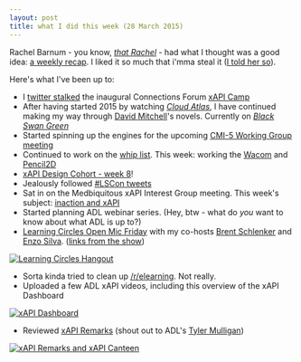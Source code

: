 ```yaml
---
layout: post
title: what I did this week (28 March 2015)
---
```


Rachel Barnum - you know, [*that Rachel*](http://www.ohthatrachel.com/) - had what I thought was a good idea: [a weekly recap](http://www.ohthatrachel.com/2015/03/27/what-ive-been-up-to-this-week/). I liked it so much that i'mma steal it ([I told her so](https://twitter.com/oxala75/status/581470914237333504)).

Here's what I've been up to:

* I [twitter stalked](http://craigwiggins.github.io/2015/03/25/xAPI-Camp/) the inaugural Connections Forum [xAPI Camp](http://connectionsforum.com/xapi-camp-march-2015/)
* After having started 2015 by watching [*Cloud Atlas*](http://en.wikipedia.org/wiki/Cloud_Atlas_(film)), I have continued making my way through [David Mitchell](http://en.wikipedia.org/wiki/David_Mitchell_%28author%29)'s novels. Currently on [*Black Swan Green*](http://en.wikipedia.org/wiki/Black_Swan_Green)
* Started spinning up the engines for the upcoming [CMI-5 Working Group meeting](http://www.adlnet.gov/cmi-5-sandstone-pre-release-working-group-april-15-16/)
* Continued to work on the [whip list](http://craigwiggins.github.io/the-whip/). This week: working the [Wacom](http://us.wacom.com/en/welcome/bamboo-connect/) and [Pencil2D](https://github.com/pencil2d/pencil)
* [xAPI Design Cohort - week 8](https://groups.google.com/a/adlnet.gov/forum/#!forum/xapi-design)! 
* Jealously followed [#LSCon tweets](https://twitter.com/LSCon)
* Sat in on the Medbiquitous xAPI Interest Group meeting. This week's subject: [inaction and xAPI](http://groups.medbiq.org/medbiq/display/XIG/Discussion+on+inaction)
* Started planning ADL webinar series. (Hey, btw - what do *you* want to know about what ADL is up to?)
* [Learning Circles Open Mic Friday](https://youtu.be/mz8H2Xyn1R4) with my co-hosts [Brent Schlenker](https://twitter.com/bschlenker) and [Enzo Silva](https://twitter.com/enzofsilva). ([links from the show](https://plus.google.com/u/0/+CraigWiggins/posts/aDTYPTfg8bG))

[![Learning Circles Hangout](http://img.youtube.com/vi/mz8H2Xyn1R4/0.jpg)](http://www.youtube.com/watch?v=mz8H2Xyn1R4)

* Sorta kinda tried to clean up [/r/elearning](http://www.reddit.com/r/elearning). Not really.
* Uploaded a few ADL xAPI videos, including this overview of the xAPI Dashboard

[![xAPI Dashboard](http://img.youtube.com/vi/f-iZQ-ykXN8/0.jpg)](http://www.youtube.com/watch?v=f-iZQ-ykXN8)

* Reviewed [xAPI Remarks](https://github.com/adlnet/xapi-remarks) (shout out to ADL's [Tyler Mulligan](https://twitter.com/tylerADL))

[![xAPI Remarks and xAPI Canteen](http://img.youtube.com/vi/LmWv-5muuM0/0.jpg)](http://www.youtube.com/watch?v=LmWv-5muuM0)

